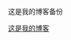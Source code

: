 这是我的博客备份

[这是我的博客](http://www.cnblogs.com/yangzhou33/)

<!---
your comment goes here
and here
-->

[//]: # (This is also a comment.)



